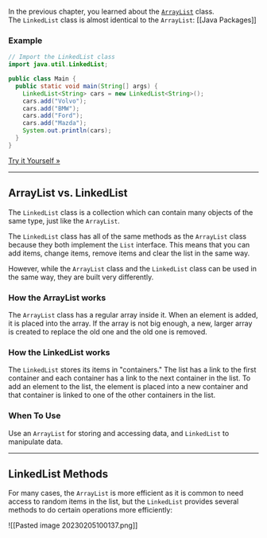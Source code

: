 In the previous chapter, you learned about the [`ArrayList`](https://www.w3schools.com/java/java_arraylist.asp) class. The `LinkedList` class is almost identical to the `ArrayList`:
[[Java Packages]]
### Example

```java
// Import the LinkedList class
import java.util.LinkedList;

public class Main {
  public static void main(String[] args) {
    LinkedList<String> cars = new LinkedList<String>();
    cars.add("Volvo");
    cars.add("BMW");
    cars.add("Ford");
    cars.add("Mazda");
    System.out.println(cars);
  }
}
```

[Try it Yourself »](https://www.w3schools.com/java/tryjava.asp?filename=demo_linkedlist_add)

---

## ArrayList vs. LinkedList

The `LinkedList` class is a collection which can contain many objects of the same type, just like the `ArrayList`.

The `LinkedList` class has all of the same methods as the `ArrayList` class because they both implement the `List` interface. This means that you can add items, change items, remove items and clear the list in the same way.

However, while the `ArrayList` class and the `LinkedList` class can be used in the same way, they are built very differently.

### How the ArrayList works

The `ArrayList` class has a regular array inside it. When an element is added, it is placed into the array. If the array is not big enough, a new, larger array is created to replace the old one and the old one is removed.

### How the LinkedList works

The `LinkedList` stores its items in "containers." The list has a link to the first container and each container has a link to the next container in the list. To add an element to the list, the element is placed into a new container and that container is linked to one of the other containers in the list.

### When To Use

Use an `ArrayList` for storing and accessing data, and `LinkedList` to manipulate data.

---

## LinkedList Methods

For many cases, the `ArrayList` is more efficient as it is common to need access to random items in the list, but the `LinkedList` provides several methods to do certain operations more efficiently:

![[Pasted image 20230205100137.png]]

